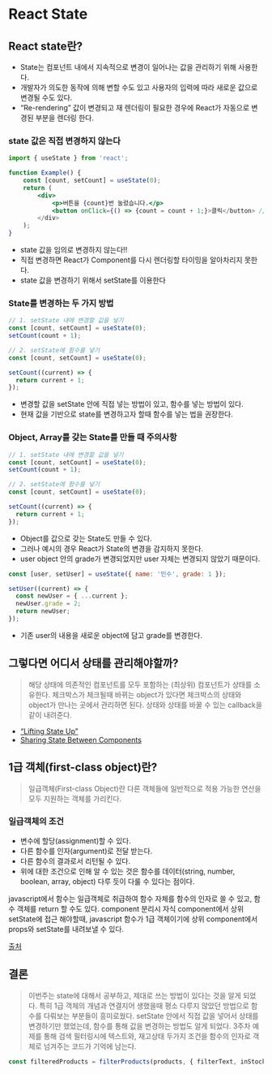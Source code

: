 # React State

## React state란?

- State는 컴포넌트 내에서 지속적으로 변경이 일어나는 값을 관리하기 위해 사용한다.
- 개발자가 의도한 동작에 의해 변할 수도 있고 사용자의 입력에 따라 새로운 값으로 변경될 수도 있다.
- “Re-rendering” 값이 변경되고 재 렌더링이 필요한 경우에 React가 자동으로 변경된 부분을 렌더링 한다.

### state 값은 직접 변경하지 않는다

```jsx
import { useState } from 'react';

function Example() {
    const [count, setCount] = useState(0);
    return (
        <div>
            <p>버튼을 {count}번 눌렀습니다.</p>
            <button onClick={() => {count = count + 1;}>클릭</button> // 이렇게 하면 안 된다.
        </div>
    );
}
```

- state 값을 임의로 변경하지 않는다!!
- 직접 변경하면 React가 Component를 다시 렌더링할 타이밍을 알아차리지 못한다.
- state 값을 변경하기 위해서 setState를 이용한다

### State를 변경하는 두 가지 방법

```jsx
// 1. setState 내에 변경할 값을 넣기
const [count, setCount] = useState(0);
setCount(count + 1);

// 2. setState에 함수를 넣기
const [count, setCount] = useState(0);

setCount((current) => {
  return current + 1;
});
```

- 변경할 값을 setState 안에 직접 넣는 방법이 있고, 함수를 넣는 방법이 있다.
- 현재 값을 기반으로 state를 변경하고자 할때 함수를 넣는 법을 권장한다.

### Object, Array를 갖는 State를 만들 때 주의사항

```jsx
// 1. setState 내에 변경할 값을 넣기
const [count, setCount] = useState(0);
setCount(count + 1);

// 2. setState에 함수를 넣기
const [count, setCount] = useState(0);

setCount((current) => {
  return current + 1;
});
```

- Object를 값으로 갖는 State도 만들 수 있다.
- 그러나 예시의 경우 React가 State의 변경을 감지하지 못한다.
- user object 안의 grade가 변경되었지만 user 자체는 변경되지 않았기 때문이다.

```jsx
const [user, setUser] = useState({ name: '민수', grade: 1 });

setUser((current) => {
  const newUser = { ...current };
  newUser.grade = 2;
  return newUser;
});
```

- 기존 user의 내용을 새로운 object에 담고 grade를 변경한다.

## 그렇다면 어디서 상태를 관리해야할까?

> 해당 상태에 의존적인 컴포넌트를 모두 포함하는 (최상위) 컴포넌트가 상태를 소유한다.
> 체크박스가 체크될때 바뀌는 object가 있다면 체크박스의 상태와 object가 만나는 곳에서 관리하면 된다.
> 상태와 상태를 바꿀 수 있는 callback을 같이 내려준다.

- [“Lifting State Up”](https://ko.reactjs.org/docs/lifting-state-up.html)
- [Sharing State Between Components](https://beta.reactjs.org/learn/sharing-state-between-components)

## 1급 객체(first-class object)란?

> 일급객체(First-class Object)란 다른 객체들에 일반적으로 적용 가능한 연산을 모두 지원하는 객체를 가리킨다.

### 일급객체의 조건

- 변수에 할당(assignment)할 수 있다.
- 다른 함수를 인자(argument)로 전달 받는다.
- 다른 함수의 결과로서 리턴될 수 있다.
- 위에 대한 조건으로 인해 알 수 있는 것은 함수를 데이터(string, number, boolean, array, object) 다루 듯이 다룰 수 있다는 점이다.

javascript에서 함수는 일급객체로 취급하여 함수 자체를 함수의 인자로 쓸 수 있고, 함수 객체를 return 할 수도 있다. component 분리시 자식 component에서 상위 setState에 접근 해야할때, javascript 함수가 1급 객체이기에 상위 component에서 props와 setState를 내려보낼 수 있다.

[출처](https://lakelouise.tistory.com/260)

## 결론

> 이번주는 state에 대해서 공부하고, 제대로 쓰는 방법이 있다는 것을 알게 되었다. 특히 1급 객체의 개념과 연결지어 생했을때 평소 다루지 않았던 방법으로 함수를 다뤄보는 부분들이 흥미로웠다.
> setState 안에서 직접 값을 넣어서 상태를 변경하기만 했었는데, 함수를 통해 값을 변경하는 방법도 알게 되었다.
> 3주차 예제를 통해 검색 필터링시에 텍스트와, 재고상태 두가지 조건을 함수의 인자로 객체로 넘겨주는 코드가 기억에 남는다.

```jsx
const filteredProducts = filterProducts(products, { filterText, inStockOnly });
```

